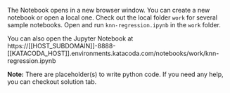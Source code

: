 The Notebook opens in a new browser window. You can create a new notebook or open a local one. Check out the local folder `work` for several sample notebooks. Open and run `knn-regression.ipynb` in the `work` folder.

You can also open the Jupyter Notebook at https://[[HOST_SUBDOMAIN]]-8888-[[KATACODA_HOST]].environments.katacoda.com/notebooks/work/knn-regression.ipynb

**Note:**
There are placeholder(s) to write python code. If you need any help, you can checkout solution tab.